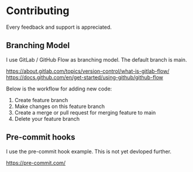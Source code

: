 # Contributing

Every feedback and support is appreciated.

## Branching Model
I use GitLab / GitHub Flow as branching model. The default branch is main.

https://about.gitlab.com/topics/version-control/what-is-gitlab-flow/
https://docs.github.com/en/get-started/using-github/github-flow

Below is the workflow for adding new code:
1. Create feature branch
2. Make changes on this feature branch
3. Create a merge or pull request for merging feature to main
4. Delete your feature branch

## Pre-commit hooks
I use the pre-commit hook example. This is not yet devloped further.

https://pre-commit.com/
